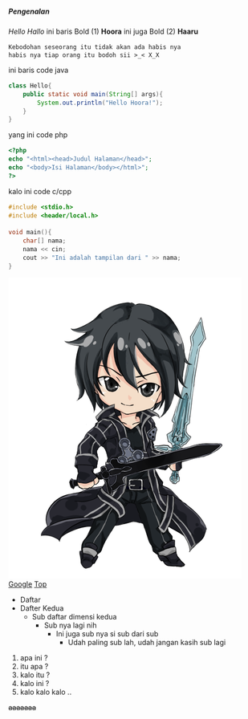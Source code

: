 ##### Pengenalan

*Hello*
_Hallo_
ini baris Bold (1) __Hoora__ ini juga Bold (2) **Haaru**

	Kebodohan seseorang itu tidak akan ada habis nya
    habis nya tiap orang itu bodoh sii >_< X_X

ini baris code java
````java
class Hello{
	public static void main(String[] args){
    	System.out.println("Hello Hoora!");
    }
}
````
yang ini code php
````php
<?php
echo "<html><head>Judul Halaman</head>";
echo "<body>Isi Halaman</body></html>";
?>
````
kalo ini code c/cpp
````cpp
#include <stdio.h>
#include <header/local.h>

void main(){
	char[] nama;
    nama << cin;
    cout >> "Ini adalah tampilan dari " >> nama;    
}
````

![GambarKirito](./images/kirito-chibi-01.png)
[Google](www.google.com)
[Top](Pengenalan)

+ Daftar 
+ Dafter Kedua
	- Sub daftar dimensi kedua
		+ Sub nya lagi nih
			- Ini juga sub nya si sub dari sub
				- Udah paling sub lah, udah jangan kasih sub lagi

1. apa ini ?
2. itu apa ?
3. kalo itu ?
4. kalo ini ?
5. kalo kalo kalo ..

~~aaaaaaa~~